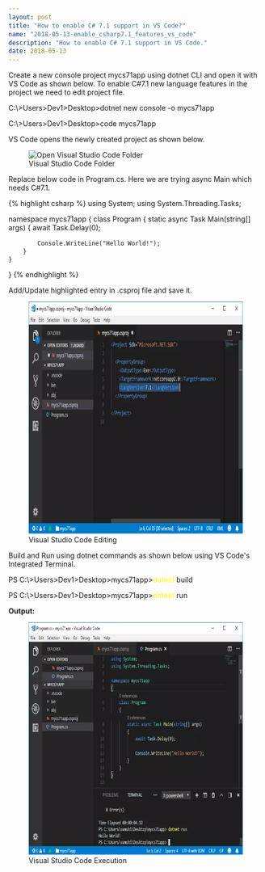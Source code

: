 ```yaml
---
layout: post
title: "How to enable C# 7.1 support in VS Code?"
name: "2018-05-13-enable_csharp7.1_features_vs_code"
description: "How to enable C# 7.1 support in VS Code."
date: 2018-05-13
---
```


<p>Create a new console project mycs71app using dotnet CLI and open it with VS Code as shown below. To enable C#7.1 new language features in the project we need to edit project file.</p>

<p class="cmd">C:\&gt;Users&gt;Dev1&gt;Desktop&gt;dotnet new console -o mycs71app</p>
<p class="cmd">C:\&gt;Users&gt;Dev1&gt;Desktop&gt;code mycs71app</p>

<p>VS Code opens the newly created project as shown below.</p>
<p>
    <figure>
      <img src="/images/Enable71_One.webp" alt="Open Visual Studio Code Folder" width="833px" height="460px" />
      <figcaption>Visual Studio Code Folder</figcaption>
    </figure>    
</p>

<p>Replace below code in Program.cs. Here we are trying async Main which needs C#7.1.</p>

{% highlight csharp %}
using System;
using System.Threading.Tasks;

namespace mycs71app
{
    class Program
    {
        static async Task Main(string[] args)
        {
            await Task.Delay(0);

            Console.WriteLine("Hello World!");
        }
    }
}
{% endhighlight %}

<p>Add/Update highlighted entry in .csproj file and save it.</p>

<p>
    <figure>
      <img src="/images/Enable71_Two.webp" alt="Visual Studio Code Folder" width="833px" height="460px" />
      <figcaption>Visual Studio Code Editing</figcaption>
    </figure>    
</p>

<p>Build and Run using dotnet commands as shown below using VS Code's Integrated Terminal.</p>

<p class="cmd">PS C:\&gt;Users&gt;Dev1&gt;Desktop&gt;mycs71app&gt;<span style="color:yellow">dotnet</span> build</p>
<p class="cmd">PS C:\&gt;Users&gt;Dev1&gt;Desktop&gt;mycs71app&gt;<span style="color:yellow">dotnet</span> run</p>
<b>Output:</b>
<p>
    <figure>
      <img src="/images/Enable71_Three.webp" alt="Visual Studio Code Folder" width="833px" height="460px" />
      <figcaption>Visual Studio Code Execution</figcaption>
    </figure>    
</p>